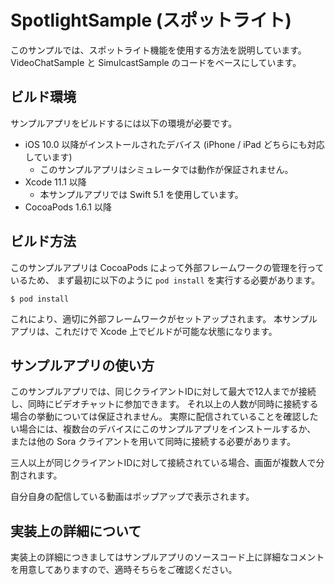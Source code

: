 # SpotlightSample (スポットライト)

このサンプルでは、スポットライト機能を使用する方法を説明しています。 VideoChatSample と SimulcastSample のコードをベースにしています。

## ビルド環境

サンプルアプリをビルドするには以下の環境が必要です。

- iOS 10.0 以降がインストールされたデバイス (iPhone / iPad どちらにも対応しています)
  - このサンプルアプリはシミュレータでは動作が保証されません。
- Xcode 11.1 以降
  - 本サンプルアプリでは Swift 5.1 を使用しています。
- CocoaPods 1.6.1 以降

## ビルド方法

このサンプルアプリは CocoaPods によって外部フレームワークの管理を行っているため、
まず最初に以下のように `pod install` を実行する必要があります。

```
$ pod install
```

これにより、適切に外部フレームワークがセットアップされます。
本サンプルアプリは、これだけで Xcode 上でビルドが可能な状態になります。

## サンプルアプリの使い方

このサンプルアプリでは、同じクライアントIDに対して最大で12人までが接続し、同時にビデオチャットに参加できます。
それ以上の人数が同時に接続する場合の挙動については保証されません。
実際に配信されていることを確認したい場合には、複数台のデバイスにこのサンプルアプリをインストールするか、
または他の Sora クライアントを用いて同時に接続する必要があります。

三人以上が同じクライアントIDに対して接続されている場合、画面が複数人で分割されます。

自分自身の配信している動画はポップアップで表示されます。

## 実装上の詳細について

実装上の詳細につきましてはサンプルアプリのソースコード上に詳細なコメントを用意してありますので、適時そちらをご確認ください。
